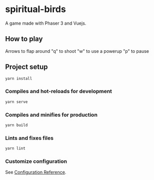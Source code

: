 # spiritual-birds

A game made with Phaser 3 and Vuejs.

## How to play

Arrows to flap around
"q" to shoot
"w" to use a powerup
"p" to pause

## Project setup

```bash
yarn install
```

### Compiles and hot-reloads for development

```bash
yarn serve
```

### Compiles and minifies for production

```bash
yarn build
```

### Lints and fixes files

```bash
yarn lint
```

### Customize configuration

See [Configuration Reference](https://cli.vuejs.org/config/).
